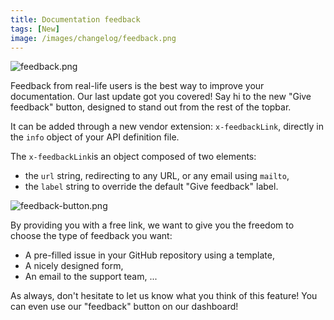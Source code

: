 ```yaml
---
title: Documentation feedback 
tags: [New]
image: /images/changelog/feedback.png
---
```


![feedback.png](/images/changelog/feedback.png)

Feedback from real-life users is the best way to improve your documentation. Our last update got you covered! 
Say hi to the new "Give feedback" button, designed to stand out from the rest of the topbar.

It can be added through a new vendor extension: `x-feedbackLink`, directly in the `info` object of your API definition file. 

The `x-feedbackLink`is an object composed of two elements: 
- the `url` string, redirecting to any URL, or any email using `mailto`,
- the `label` string to override the default "Give feedback" label.

![feedback-button.png](/images/changelog/feedback-button.png)

By providing you with a free link, we want to give you the freedom to choose the type of feedback you want:
- A pre-filled issue in your GitHub repository using a template,
- A nicely designed form, 
- An email to the support team, ...

As always, don't hesitate to let us know what you think of this feature! You can even use our "feedback" button on our dashboard!

